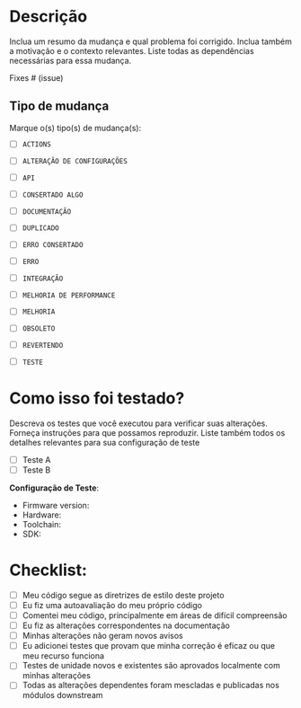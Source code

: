 # Descrição

Inclua um resumo da mudança e qual problema foi corrigido. Inclua também a motivação e o contexto relevantes. Liste todas as dependências necessárias para essa mudança.

Fixes # (issue)

## Tipo de mudança

Marque o(s) tipo(s) de mudança(s):

- [ ] `ACTIONS`
- [ ] `ALTERAÇÃO DE CONFIGURAÇÕES`
- [ ] `API`
- [ ] `CONSERTADO ALGO`
- [ ] `DOCUMENTAÇÃO`
- [ ] `DUPLICADO`
- [ ] `ERRO CONSERTADO`
- [ ] `ERRO`
- [ ] `INTEGRAÇÃO`
- [ ] `MELHORIA DE PERFORMANCE`
- [ ] `MELHORIA`
- [ ] `OBSOLETO`
- [ ] `REVERTENDO`
- [ ] `TESTE`


# Como isso foi testado?

Descreva os testes que você executou para verificar suas alterações. Forneça instruções para que possamos reproduzir. Liste também todos os detalhes relevantes para sua configuração de teste

- [ ] Teste A
- [ ] Teste B

**Configuração de Teste**:
* Firmware version:
* Hardware:
* Toolchain:
* SDK:

# Checklist:

- [ ] Meu código segue as diretrizes de estilo deste projeto
- [ ] Eu fiz uma autoavaliação do meu próprio código
- [ ] Comentei meu código, principalmente em áreas de difícil compreensão
- [ ] Eu fiz as alterações correspondentes na documentação
- [ ] Minhas alterações não geram novos avisos
- [ ] Eu adicionei testes que provam que minha correção é eficaz ou que meu recurso funciona
- [ ] Testes de unidade novos e existentes são aprovados localmente com minhas alterações
- [ ] Todas as alterações dependentes foram mescladas e publicadas nos módulos downstream
